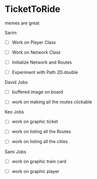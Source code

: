 # TicketToRide
memes are great


Sarim 

- [ ] Work on Player Class
- [ ] Work on Network Class
- [ ] Initialize Network and Routes
- [ ] Experiment with Path 2D.double


David Jobs

- [ ] buffered image on board
- [ ] work on making all the routes clickable



Keo Jobs
- [ ] work on graphic ticket
- [ ] work on listing all the Routes
- [ ] work on listing all the cities



Sami Jobs
- [ ] work on graphic train card
- [ ] work on graphic player





